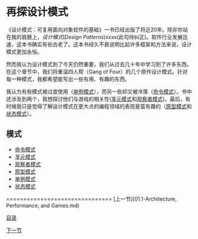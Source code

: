 再探设计模式
============================

《设计模式：可复用面向对象软件的基础》一书已经出版了将近20年。除非你站在我的肩膀上，_设计模式_(_Design Patterns_)xxxx(此句待纠正)。软件行业发展迅速，这本书确实有些古老了。这本书经久不衰说明比起许多框架和方法来说，设计模式更加永恒。

然而我认为设计模式到了今天仍然重要，我们从过去几十年中学习到了许多东西。在这个章节中，我们将重温四人帮（Gang of Four）的几个原作设计模式。针对每一种模式，我都希望能写出一些有用、有趣的东西。  

我认为有些模式被过度使用（[单例模式]()），而另一些却又被冷落（[命令模式]()）。书中还涉及到两个，我想探讨他们与游戏的相关性([享元模式](02.2-Flyweight.md)和[观察者模式](02.3-Observer.md))。最后，有时候我只是觉得了解设计模式在更大点的编程领域的表现是蛮有趣的（[原型模式](02.4-Prototype.md)和[状态模式](02.6-State.md)）。

## 模式
- [命令模式](02.1-Command.md)
- [享元模式](02.2-Flyweight.md)
- [观察者模式](02.3-Observer.md)  
- [原型模式](02.4-Prototype.md)
- [单例模式](02.5-Singleton.md)
- [状态模式](02.6-State.md)

===============================
[上一节](01.1-Architecture, Performance, and Games.md)

[目录](README.md#目录)

[下一节](02.1-Command.md)
